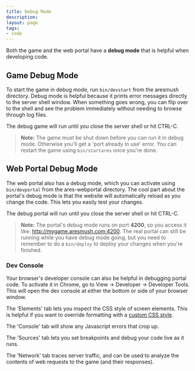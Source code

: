 ```yaml
---
title: Debug Mode
description:
layout: page
tags: 
- code
---
```


Both the game and the web portal have a **debug mode** that is helpful when developing code.

## Game Debug Mode

To start the game in debug mode, run `bin/devstart` from the aresmush directory.  Debug mode is helpful because it prints error messages directly to the server shell window.  When something goes wrong, you can flip over to the shell and see the problem immediately without needing to browse through log files.

The debug game will run until you close the server shell or hit CTRL-C.

> <i class="fa fa-exclamation-triangle"></i> **Note:** The game must be shut down before you can run it in debug mode.  Otherwise you'll get a 'port already in use' error.  You can restart the game using `bin/startares` once you're done.

## Web Portal Debug Mode

The web portal also has a debug mode, which you can activate using `bin/devportal` from the ares-webportal directory.  The cool part about the portal's debug mode is that the website will automatically reload as you change the code.  This lets you easily test your changes.

The debug portal will run until you close the server shell or hit CTRL-C.

> <i class="fa fa-exclamation-triangle"></i> **Note:** The portal's debug mode runs on port **4200**, so you access it like:  http://mygame.aresmush.com:4200.  The real portal can still be running while you have debug mode going, but you need to remember to do a `bin/deploy` to deploy your changes when you're finished.

### Dev Console

Your browser's developer console can also be helpful in debugging portal code.  To activate it in Chrome, go to View -> Developer -> Developer Tools.  This will open the dev console at either the bottom or side of your browser window.

The 'Elements' tab lets you inspect the CSS style of screen elements.  This is helpful if you want to override formatting with a [custom CSS style](/tutorials/config/website.html).

The 'Console' tab will show any Javascript errors that crop up.

The 'Sources' tab lets you set breakpoints and debug your code live as it runs.

The 'Network' tab traces server traffic, and can be used to analyze the contents of web requests to the game (and their responses).



